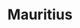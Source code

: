 ---
title: "Mauritius"
introtext: "Mauritius, het land dat bekend staat om de dodo, is het paradijs op aarde! Het is een klein eiland in de Indische Oceaan, bijna 2.000 kilometer voor de kust van Afrika. Er heerst een tropisch klimaat, waardoor het hier het hele jaar door goed vertoeven is. Geniet op de parelwitte zandstranden met een cocktail in je hand van een prachtige zonsonderdag of ga lekker duiken in de azuurblauwe oceaan bomvol onderwaterleven. Niet voor niets is Mauritius zelfs benoemd tot meeste romantische bestemming ter wereld."
introimage: "https://lh3.googleusercontent.com/XGaBSq7NTUXGhIDhd54trz2vtws1CjOF3tVPTszZs93zMf9bajW0FbldFutBqC_X1EIVB70fF2nMec9uYOsTNZban6MFVoHBniKtQb5BMhMNk3EDaXkX3bUxnaPHhk2ONmXlEmXvyA=w800"
surface: "2.040"
inhabitants: "1.265.000"
rate: "42,34"
valuta: "roepie"
need_to_know_text: ""
need_to_know_more_text: ""
fact_one_text: ""
fact_two_text: ""
bigmac_index: ""
images: "https://lh3.googleusercontent.com/VkZttZjSkNuzhkhh0p7KgxeMzJgYVeti6CDmC9q8FEI_9i1Org8R72DLuHR7-fza7Fx8Iru8YIPyztOigV2U_-1iCZ2JvHUCLYVHagw67KwFpJtTnenCsDE5_cNIIe8yhY--3Gsrdw=w800|https://lh3.googleusercontent.com/lDPnFoIbM8hbF85yt-mAenQicYoETTVie3g-wVwJY0ebwH-7xl1KhC7DT7AhMkZxzr59g_If53L5m9VJZFuGFKoKOq-O4Ze3cUA8JIEhmtRVVd6Oh18EGAjqZltseQonE-ZALbb0MA=w800|https://lh3.googleusercontent.com/BczXeOCxz26J6sIerkrcqhTvXOEwUNOyHgPViYKKYEgvPBX9_pVKIIoWDl7WgrzcnMnISiKyALwPRg_x-8vTjvhPcf5altV5TFFXCxeuhhrQaSJAMNiD6lYP6AYb1m3Y65h9s7p5bg=w800|https://lh3.googleusercontent.com/nGO8PdAs8QIh2aTsoyekI02AWr6id7zvvU4yBqPztb1fE_aSKlOjdv-ydlKSctgf6MwojLx4KiuWKUU60hliuENbUpThhH7DgvcVDTRZ_eFV_aRLOe854citoRXj6wJsZBacf6yORg=w800"
flight_button_title: "Check vluchtprijzen Mauritius"
flight_button_url: "https://lt45.net/c/?si=11986&li=1528136&wi=335922&ws=&dl=transport%2Fflights%2Fnl%2Fmu%2F%3Flocale%3Dnl-NL%26currency%3DEUR%26market%3DNL"
inspiration_url: "https://partner.bol.com/click/click?p=2&t=url&s=1025999&f=TXL&url=https%3A%2F%2Fwww.bol.com%2Fnl%2Fp%2Flonely-planet-mauritius-reunion-seychelles%2F9200000069006302%2F&name=Lonely%20Planet%20Mauritius%20Reunion%20%26%20Seychelles%20(..."
country_code: "mu"
hotels_url: "https://www.booking.com/country/mu.nl.html?aid=1837623"
continent: "Afrika"
---
